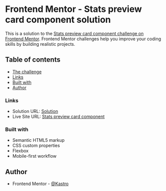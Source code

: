 # Frontend Mentor - Stats preview card component solution

This is a solution to the [Stats preview card component challenge on Frontend Mentor](https://www.frontendmentor.io/challenges/stats-preview-card-component-8JqbgoU62). Frontend Mentor challenges help you improve your coding skills by building realistic projects.

## Table of contents

-   [The challenge](#the-challenge)
-   [Links](#links)
-   [Built with](#built-with)
-   [Author](#author)

### Links

-   Solution URL: [Solution](https://www.frontendmentor.io/solutions/frontend-mentor-order-summary-card-MQPwFu-RN7)
-   Live Site URL: [Stats preview card component](https://k4astro.github.io/Stats-preview-card-component/)

### Built with

-   Semantic HTML5 markup
-   CSS custom properties
-   Flexbox
-   Mobile-first workflow

## Author

-   Frontend Mentor - [@Kastro](https://www.frontendmentor.io/profile/K4astro)
